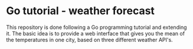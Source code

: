 # Go tutorial - weather forecast

This repository is done following a Go programming tutorial and extending it. 
The basic idea is to provide a web interface that gives you the mean of the temperatures in one city, based on three different weather API's.

